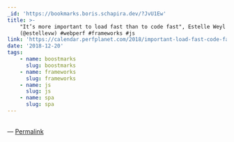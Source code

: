 ```yaml
---
_id: 'https://bookmarks.boris.schapira.dev/?JvU1Ew'
title: >-
    "It’s more important to load fast than to code fast", Estelle Weyl
    (@estellevw) #webperf #frameworks #js
link: 'https://calendar.perfplanet.com/2018/important-load-fast-code-fast/'
date: '2018-12-20'
tags:
    - name: boostmarks
      slug: boostmarks
    - name: frameworks
      slug: frameworks
    - name: js
      slug: js
    - name: spa
      slug: spa
---
```


<br>&#8212;
<a href="https://bookmarks.boris.schapira.dev/?JvU1Ew" title="Permalink">Permalink</a>
